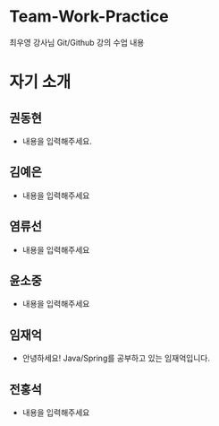 # Team-Work-Practice
최우영 강사님 Git/Github 강의 수업 내용

# 자기 소개

## 권동현
- 내용을 입력해주세요.

## 김예은
- 내용을 입력해주세요

## 염류선
- 내용을 입력해주세요

## 윤소중
- 내용을 입력해주세요

## 임재억
- 안녕하세요! Java/Spring를 공부하고 있는 임재억입니다.

## 전홍석
- 내용을 입력해주세요
